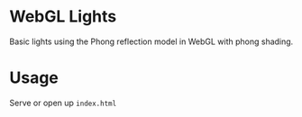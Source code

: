 WebGL Lights
============

Basic lights using the Phong reflection model in WebGL with phong shading.

# Usage

Serve or open up `index.html`
